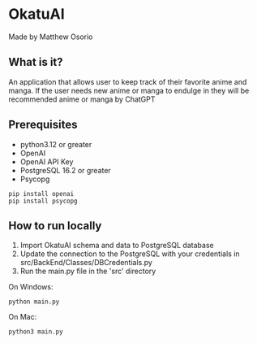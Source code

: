 # OkatuAI
Made by Matthew Osorio
## What is it?
An application that allows user to keep track of their favorite anime and manga. If the user needs new anime or manga to endulge in they will be recommended anime or manga by ChatGPT
## Prerequisites
- python3.12 or greater
- OpenAI
- OpenAI API Key
- PostgreSQL 16.2 or greater
- Psycopg

```
pip install openai
pip install psycopg
```
## How to run locally 
1) Import OkatuAI schema and data to PostgreSQL database
2) Update the connection to the PostgreSQL with your credentials in src/BackEnd/Classes/DBCredentials.py
3) Run the main.py file in the 'src' directory

On Windows:
```
python main.py
```
On Mac:
```
python3 main.py
```